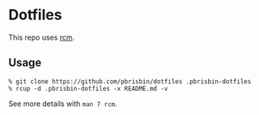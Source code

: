 # Dotfiles

This repo uses [rcm][].

[rcm]: https://github.com/thoughtbot/rcm

## Usage

```
% git clone https://github.com/pbrisbin/dotfiles .pbrisbin-dotfiles
% rcup -d .pbrisbin-dotfiles -x README.md -v
```

See more details with `man 7 rcm`.
